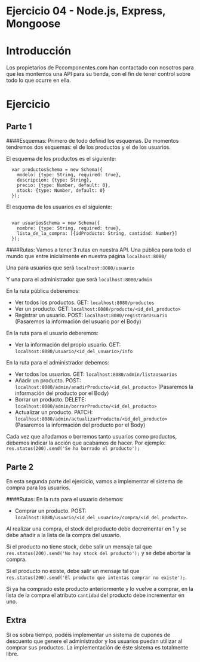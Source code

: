 # Ejercicio 04 - Node.js, Express, Mongoose

# Introducción
Los propietarios de Pccomponentes.com han contactado con nosotros para que les montemos una API para su tienda, con el fin de tener control sobre todo lo que ocurre en ella.

Ejercicio
====================


Parte 1
---------------------

####Esquemas:
Primero de todo definid los esquemas. De momentos tendremos dos esquemas: el de los productos y el de los usuarios.

El esquema de los productos es el siguiente:
````
  var productosSchema = new Schema({
    modelo: {type: String, required: true},
    descripcion: {type: String},
    precio: {type: Number, default: 0},
    stock: {type: Number, default: 0}
  });
`````
El esquema de los usuarios es el siguiente:
````

  var usuariosSchema = new Schema({
    nombre: {type: String, required: true},
    lista_de_la_compra: [{idProducto: String, cantidad: Number}]
  });
````

####Rutas:
Vamos a tener 3 rutas en nuestra API. 
Una pública para todo el mundo que entre inicialmente en nuestra página ```localhost:8080/``` 

Una para usuarios que será ````localhost:8080/usuario````

Y una para el administrador que será ````localhost:8080/admin````

En la ruta pública deberemos:
- Ver todos los productos. GET: ```localhost:8080/productos```
- Ver un producto. GET: ```localhost:8080/producto/<id_del_producto>```
- Registrar un usuario. POST: ```localhost:8080/registrarUsuario```  (Pasaremos la información del usuario por el Body)

En la ruta para el usuario deberemos:
- Ver la información del propio usuario. GET: ```localhost:8080/usuario/<id_del_usuario>/info```

En la ruta para el administrador debemos:
- Ver todos los usuarios. GET: ```localhost:8080/admin/listaUsuarios```
- Añadir un producto. POST: ```localhost:8080/admin/anadirProducto/<id_del_producto>``` (Pasaremos la información del producto por el Body)
- Borrar un producto. DELETE: ```localhost:8080/admin/borrarProducto/<id_del_producto>``` 
- Actualizar un producto. PATCH: ```localhost:8080/admin/actualizarProducto/<id_del_producto>``` (Pasaremos la información del producto por el Body)

Cada vez que añadamos o borremos tanto usuarios como productos, debemos indicar la acción que acabamos de hacer. 
Por ejemplo: ```res.status(200).send('Se ha borrado el producto');```


Parte 2
---------------------
En esta segunda parte del ejercicio, vamos a implementar el sistema de compra para los usuarios.

####Rutas:
En la ruta para el usuario debemos: 
- Comprar un producto. POST: ```localhost:8080/usuario/<id_del_usuario>/compra/<id_del_producto>```. 

Al realizar una compra, el stock del producto debe decrementar en 1 y se debe añadir a la lista de la compra del usuario. 

Si el producto no tiene stock, debe salir un mensaje tal que ```res.status(200).send('No hay stock del producto');``` y se debe abortar la compra. 

Si el producto no existe, debe salir un mensaje tal que ```res.status(200).send('El producto que intentas comprar no existe');```.

Si ya ha comprado este producto anteriormente y lo vuelve a comprar, en la lista de la compra el atributo ```cantidad``` del producto debe incrementar en uno.


Extra
---------------------
Si os sobra tiempo, podéis implementar un sistema de cupones de descuento que genere el administrador y los usuarios puedan utilizar al comprar sus productos. La implementación de éste sistema es totalmente libre.

